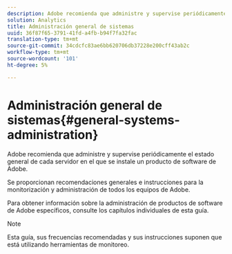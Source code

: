 ```yaml
---
description: Adobe recomienda que administre y supervise periódicamente el estado general de cada servidor en el que se instale un producto de software de Adobe.
solution: Analytics
title: Administración general de sistemas
uuid: 36f87f65-3791-41fd-a4fb-b94f7fa32fac
translation-type: tm+mt
source-git-commit: 34cdcfc83ae6bb620706db37228e200cff43ab2c
workflow-type: tm+mt
source-wordcount: '101'
ht-degree: 5%

---
```



# Administración general de sistemas{#general-systems-administration}

Adobe recomienda que administre y supervise periódicamente el estado general de cada servidor en el que se instale un producto de software de Adobe.

Se proporcionan recomendaciones generales e instrucciones para la monitorización y administración de todos los equipos de Adobe.

Para obtener información sobre la administración de productos de software de Adobe específicos, consulte los capítulos individuales de esta guía.

>[!NOTE]
>
>Esta guía, sus frecuencias recomendadas y sus instrucciones suponen que está utilizando herramientas de monitoreo.

